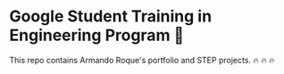 # Google Student Training in Engineering Program :bridge_at_night:

This repo contains Armando Roque's portfolio and STEP projects. :fire: :fire: :fire:


